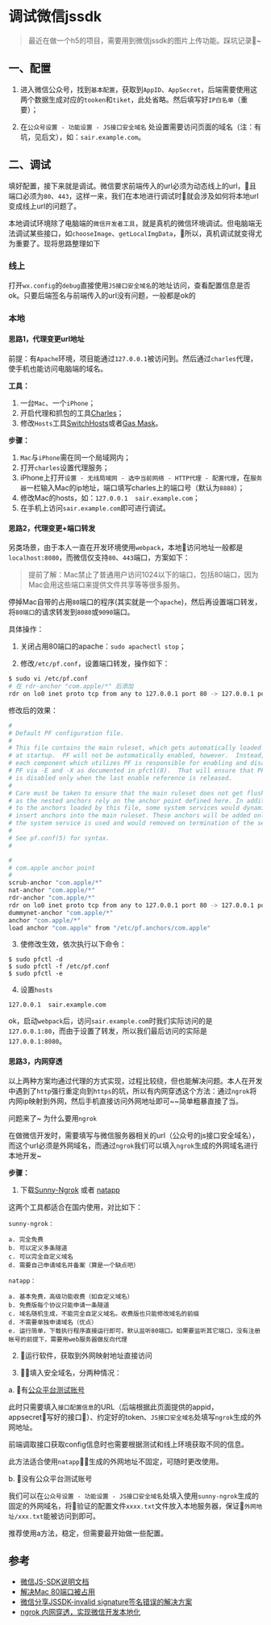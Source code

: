 # 调试微信jssdk

> 最近在做一个h5的项目，需要用到微信jssdk的图片上传功能。踩坑记录~

## 一、配置

1. 进入微信公众号，找到`基本配置`，获取到`AppID`、`AppSecret`，后端需要使用这两个数据生成对应的`tooken`和`tiket`，此处省略。然后填写好`IP白名单`（重要）；

2. 在`公众号设置 - 功能设置 - JS接口安全域名` 处设置需要访问页面的域名（注：有坑，见后文），如：`sair.example.com`。

## 二、调试

填好配置，接下来就是调试。微信要求前端传入的url必须为动态线上的url，且端口必须为`80`、`443`，这样一来，我们在本地进行调试时就会涉及如何将本地url变成线上url的问题了。

本地调试环境除了电脑端的`微信开发者工具`，就是真机的微信环境调试。但电脑端无法调试某些接口，如`chooseImage`、`getLocalImgData`，所以，真机调试就变得尤为重要了。现将思路整理如下

### 线上

打开`wx.config`的`debug`直接使用`JS接口安全域名`的地址访问，查看配置信息是否ok。只要后端签名与前端传入的url没有问题，一般都是ok的

### 本地

#### 思路1，代理变更url地址

前提：有`Apache`环境，项目能通过`127.0.0.1`被访问到。然后通过`charles`代理，使手机也能访问电脑端的域名。

**工具：**

1. 一台`Mac`、一个`iPhone`；
2. 开启代理和抓包的工具[Charles](https://www.charlesproxy.com/)；
3. 修改`Hosts`工具[SwitchHosts](https://github.com/oldj/SwitchHosts)或者[Gas Mask](https://github.com/2ndalpha/gasmask)。

**步骤：**

1. `Mac`与`iPhone`需在同一个局域网内；
2. 打开`charles`设置代理服务；
3. iPhone上打开`设置 - 无线局域网 - 选中当前网络 - HTTP代理 - 配置代理`，在`服务器`一栏输入Mac的ip地址，端口填写charles上的端口号（默认为`8888`）；
4. 修改Mac的hosts，如：`127.0.0.1  sair.example.com`；
5. 在手机上访问`sair.example.com`即可进行调试。

#### 思路2，代理变更+端口转发

另类场景，由于本人一直在开发环境使用`webpack`，本地访问地址一般都是`localhost:8080`，而微信仅支持`80`、`443`端口，方案如下：

> 提前了解：Mac禁止了普通用户访问1024以下的端口，包括80端口，因为Mac会用这些端口来提供文件共享等等很多服务。

停掉Mac自带的占用`80`端口的程序(其实就是一个`apache`)，然后再设置端口转发，将`80端口`的请求转发到`8080`或`9090`端口。

具体操作：

1. 关闭占用80端口的apache：`sudo apachectl stop`；

2. 修改`/etc/pf.conf`，设置端口转发，操作如下：

``` bash
$ sudo vi /etc/pf.conf
# 在 rdr-anchor "com.apple/*" 后添加 
rdr on lo0 inet proto tcp from any to 127.0.0.1 port 80 -> 127.0.0.1 port 8080
```

修改后的效果：

``` bash
#
# Default PF configuration file.
#
# This file contains the main ruleset, which gets automatically loaded
# at startup.  PF will not be automatically enabled, however.  Instead,
# each component which utilizes PF is responsible for enabling and disabling
# PF via -E and -X as documented in pfctl(8).  That will ensure that PF
# is disabled only when the last enable reference is released.
#
# Care must be taken to ensure that the main ruleset does not get flushed,
# as the nested anchors rely on the anchor point defined here. In addition,
# to the anchors loaded by this file, some system services would dynamically
# insert anchors into the main ruleset. These anchors will be added only when
# the system service is used and would removed on termination of the service.
#
# See pf.conf(5) for syntax.
#

#
# com.apple anchor point
#
scrub-anchor "com.apple/*"
nat-anchor "com.apple/*"
rdr-anchor "com.apple/*"
rdr on lo0 inet proto tcp from any to 127.0.0.1 port 80 -> 127.0.0.1 port 9090
dummynet-anchor "com.apple/*"
anchor "com.apple/*"
load anchor "com.apple" from "/etc/pf.anchors/com.apple"
```

3. 使修改生效，依次执行以下命令：

```
$ sudo pfctl -d
$ sudo pfctl -f /etc/pf.conf  
$ sudo pfctl -e 
```

4. 设置`hosts`

```
127.0.0.1  sair.example.com
```

ok，启动`webpack`后，访问`sair.example.com`时我们实际访问的是`127.0.0.1:80`，而由于设置了转发，所以我们最后访问的实际是`127.0.0.1:8080`。

#### 思路3，内网穿透

以上两种方案均通过代理的方式实现，过程比较绕，但也能解决问题。本人在开发中遇到了`http`强行重定向到`https`的坑，所以有内网穿透这个方法：通过`ngrok`将内网ip映射到外网，然后手机直接访问外网地址即可~~简单粗暴直接了当。

问题来了~ 为什么要用`ngrok`

在做微信开发时，需要填写与微信服务器相关的url（公众号的js接口安全域名），而这个url必须是外网域名，而通过`ngrok`我们可以填入`ngrok`生成的外网域名进行本地开发~

**步骤：**

1. 下载[Sunny-Ngrok](https://ngrok.cc/) 或者 [natapp](https://natapp.cn/)

这两个工具都适合在国内使用，对比如下：

    sunny-ngrok：

    a. 完全免费 
    b. 可以定义多条隧道 
    c. 可以完全自定义域名 
    d. 需要自己申请域名并备案（算是一个缺点吧）

    natapp：

    a. 基本免费，高级功能收费（如自定义域名） 
    b. 免费版每个协议只能申请一条隧道 
    c. 域名随机生成，不能完全自定义域名。收费版也只能修改域名的前缀 
    d. 不需要单独申请域名（优点） 
    e. 运行简单，下载执行程序直接运行即可，默认监听80端口。如果要监听其它端口，没有注册帐号的前提下，需要用web服务器做反向代理

2. 运行软件，获取到外网映射地址直接访问

3. 填入安全域名，分两种情况：

a. 有[公众平台测试账号](https://mp.weixin.qq.com/debug/cgi-bin/sandboxinfo?action=showinfo&t=sandbox/index)

此时只需要填入`接口配置信息`的URL（后端根据此页面提供的appid，appsecret写好的接口）、约定好的token、`JS接口安全域名`处填写`ngrok`生成的外网地址。

前端调取接口获取config信息时也需要根据测试和线上环境获取不同的信息。

此方法适合使用`natapp`，生成的外网地址不固定，可随时更改使用。

b. 没有公众平台测试账号

我们可以在`公众号设置 - 功能设置 - JS接口安全域名`处填入使用`sunny-ngrok`生成的固定的外网域名，将验证的配置文件`xxxx.txt`文件放入本地服务器，保证`外网地址/xxx.txt`能被访问到即可。

推荐使用a方法，稳定，但需要最开始做一些配置。


## 参考

- [微信JS-SDK说明文档](https://mp.weixin.qq.com/wiki?action=doc&id=mp1421141115&t=0.6318919454950129)
- [解决Mac 80端口被占用](https://blog.csdn.net/toocruel/article/details/79987388)
- [微信分享JSSDK-invalid signature签名错误的解决方案](https://www.cnblogs.com/vipstone/p/6732660.html)
- [ngrok 内网穿透，实现微信开发本地化](https://blog.gavinzh.com/2016/11/05/ngrok/)
